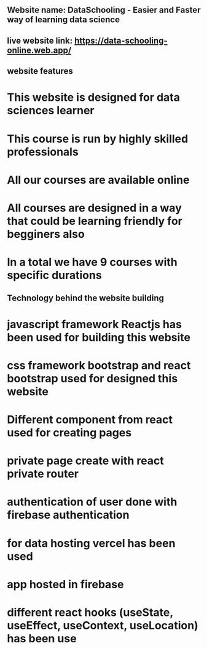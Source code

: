 ## Website name: DataSchooling - Easier and Faster way of learning data science
## live website link: https://data-schooling-online.web.app/

## website features
# This website is designed for data sciences learner
# This course is run by highly skilled professionals
# All our courses are available online
# All courses are designed in a way that could be learning friendly for begginers also
# In a total we have 9 courses with specific durations

## Technology behind the website building
# javascript framework Reactjs has been used for building this website
# css framework bootstrap and react bootstrap used for designed this website
# Different component from react used for creating pages
# private page create with react private router 
# authentication of user done with firebase authentication
# for data hosting vercel has been used
# app hosted in firebase
# different react hooks (useState, useEffect, useContext, useLocation) has been use
